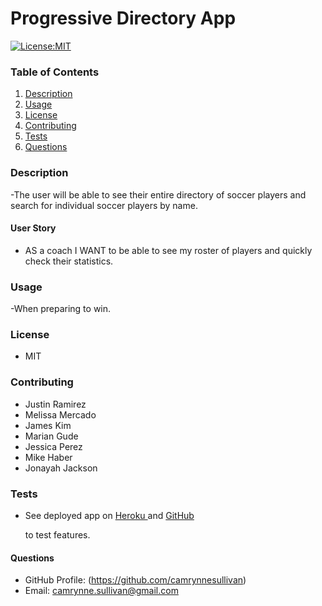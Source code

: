 # Progressive Directory App

[![License:MIT](https://img.shields.io/badge/License-MIT-yellow.svg)](https://opensource.org/licenses/MIT)

### Table of Contents

1. [Description](#description)
2. [Usage](#usage)
3. [License](#license)
4. [Contributing](#contribution)
5. [Tests](#testing)
6. [Questions](#questions)

### Description

-The user will be able to see their entire directory of soccer players and search for individual soccer players by name. 



#### User Story

- AS a coach
I WANT to be able to see my roster of players and quickly check their statistics.
### Usage

-When preparing to win.

### License

- MIT

### Contributing

- Justin Ramirez
- Melissa Mercado
- James Kim
- Marian Gude
- Jessica Perez
- Mike Haber
- Jonayah Jackson

### Tests

- See deployed app on
  [Heroku ](https://still-plateau-25675.herokuapp.com/)
  and
  [GitHub ](https://github.com/camrynnesullivan/Employee-Directory-1)

  to test features.

#### Questions

- GitHub Profile: (https://github.com/camrynnesullivan)
- Email: camrynne.sullivan@gmail.com


